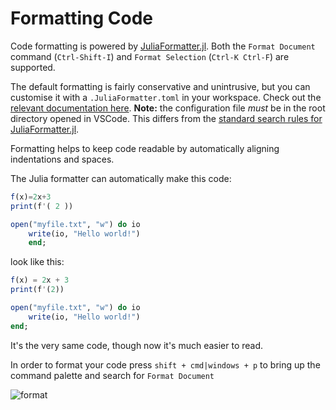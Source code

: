 # Formatting Code
Code formatting is powered by [JuliaFormatter.jl](https://github.com/domluna/JuliaFormatter.jl). Both the `Format Document` command (`Ctrl-Shift-I`) and `Format Selection` (`Ctrl-K Ctrl-F`) are supported.

The default formatting is fairly conservative and unintrusive, but you can customise it with a `.JuliaFormatter.toml` in your workspace. Check out the [relevant documentation here](https://domluna.github.io/JuliaFormatter.jl/stable/). **Note:** the configuration file _must_ be in the root directory opened in VSCode. This differs from the [standard search rules for JuliaFormatter.jl](https://domluna.github.io/JuliaFormatter.jl/stable/config/#Configuration-File).

Formatting helps to keep code readable by automatically aligning indentations and spaces.

The Julia formatter can automatically make this code:
```julia
f(x)=2x+3
print(f'( 2 ))

open("myfile.txt", "w") do io
	write(io, "Hello world!")
    end;
```

look like this:
```julia
f(x) = 2x + 3
print(f'(2))

open("myfile.txt", "w") do io
	write(io, "Hello world!")
end;
```

It's the very same code, though now it's much easier to read.

In order to format your code press `shift + cmd|windows + p` to bring up the command palette and search for `Format Document`

![format](../images/format.png)
